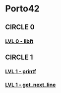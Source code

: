 # Porto42

## CIRCLE 0
### [LVL 0 - libft](https://github.com/renanbotasse/porto42/tree/main/lvl_0_LIBFT)

## CIRCLE 1
### [LVL 1 - printf](https://github.com/renanbotasse/porto42/tree/main/lvl_1_PRINTF)
### [LVL 1 - get_next_line](https://github.com/renanbotasse/porto42/tree/main/lvl_1_GETNEXTLINE)